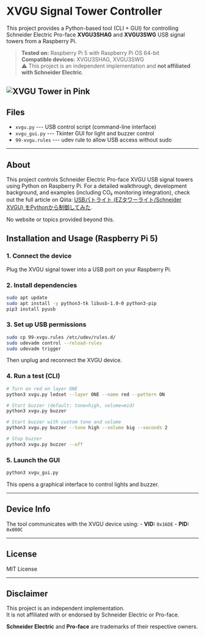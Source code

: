 # XVGU Signal Tower Controller

This project provides a Python-based tool (CLI + GUI) for controlling
Schneider Electric Pro-face **XVGU3SHAG** and **XVGU3SWG** USB signal
towers from a Raspberry Pi.

> **Tested on:** Raspberry Pi 5 with Raspberry Pi OS 64-bit\
> **Compatible devices:** XVGU3SHAG, XVGU3SWG\
> ⚠️ This project is an independent implementation and **not affiliated
> with Schneider Electric**.

![XVGU Tower in Pink](path-to-your-uploaded-image.jpg)
------------------------------------------------------------------------

## Files

-   `xvgu.py` --- USB control script (command-line interface)
-   `xvgu_gui.py` --- Tkinter GUI for light and buzzer control
-   `99-xvgu.rules` --- udev rule to allow USB access without sudo

------------------------------------------------------------------------
## About

This project controls Schneider Electric Pro-face XVGU USB signal towers using Python on Raspberry Pi. For a detailed walkthrough, development background, and examples (including CO₂ monitoring integration), check out the full article on Qiita: [USBパトライト (EZタワーライト/Schneider XVGU) をPythonから制御してみた](https://qiita.com/zeninputfail/items/863bebec9e354a6eb484).

No website or topics provided beyond this.

## Installation and Usage (Raspberry Pi 5)

### 1. Connect the device

Plug the XVGU signal tower into a USB port on your Raspberry Pi.

### 2. Install dependencies

``` bash
sudo apt update
sudo apt install -y python3-tk libusb-1.0-0 python3-pip
pip3 install pyusb
```

### 3. Set up USB permissions

``` bash
sudo cp 99-xvgu.rules /etc/udev/rules.d/
sudo udevadm control --reload-rules
sudo udevadm trigger
```

Then unplug and reconnect the XVGU device.

### 4. Run a test (CLI)

``` bash
# Turn on red on layer ONE
python3 xvgu.py ledset --layer ONE --name red --pattern ON

# Start buzzer (default: tone=high, volume=mid)
python3 xvgu.py buzzer

# Start buzzer with custom tone and volume
python3 xvgu.py buzzer --tone high --volume big --seconds 2

# Stop buzzer
python3 xvgu.py buzzer --off
```

### 5. Launch the GUI

``` bash
python3 xvgu_gui.py
```

This opens a graphical interface to control lights and buzzer.

------------------------------------------------------------------------

## Device Info

The tool communicates with the XVGU device using: - **VID:** `0x16DE` -
**PID:** `0x000C`

------------------------------------------------------------------------

## License

MIT License

------------------------------------------------------------------------

## Disclaimer

This project is an independent implementation.\
It is not affiliated with or endorsed by Schneider Electric or Pro-face.

**Schneider Electric** and **Pro-face** are trademarks of their
respective owners.
